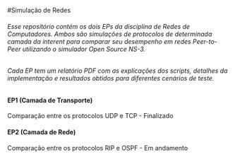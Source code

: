 #Simulação de Redes

###### Esse repositório contém os dois EPs da disciplina de Redes de Computadores. Ambos são simulações de protocolos de determinada camada da interent para comparar seu desempenho em redes  Peer-to-Peer utilizando o simulador Open Source NS-3.
###### Cada EP tem um relatório PDF com as explicações dos scripts, detalhes da implementação e resultados obtidos para diferentes cenários de teste.

#### EP1 (Camada de Transporte)
Comparação entre os protocolos UDP e TCP - Finalizado

#### EP2 (Camada de Rede)
Comparação entre os protocolos RIP e OSPF - Em andamento

